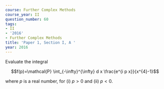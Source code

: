 ```yaml
---
course: Further Complex Methods
course_year: II
question_number: 60
tags:
- II
- '2016'
- Further Complex Methods
title: 'Paper 1, Section I, A '
year: 2016
---
```




Evaluate the integral

$$f(p)=\mathcal{P} \int_{-\infty}^{\infty} d x \frac{e^{i p x}}{x^{4}-1}$$

where $p$ is a real number, for (i) $p>0$ and (ii) $p<0$.